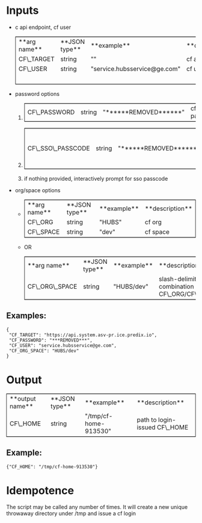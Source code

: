 # Inputs

-   c api endpoint, cf user
    
    <table border="2" cellspacing="0" cellpadding="6" rules="groups" frame="hsides">
    
    
    <colgroup>
    <col  class="left" />
    
    <col  class="left" />
    
    <col  class="left" />
    
    <col  class="left" />
    </colgroup>
    <tbody>
    <tr>
    <td class="left">**arg name**</td>
    <td class="left">**JSON type**</td>
    <td class="left">**example**</td>
    <td class="left">**description**</td>
    </tr>
    
    
    <tr>
    <td class="left">CF\_TARGET</td>
    <td class="left">string</td>
    <td class="left">"<https://api.system.asv-pr.ice.predix.io>"</td>
    <td class="left">cf api endpoint</td>
    </tr>
    
    
    <tr>
    <td class="left">CF\_USER</td>
    <td class="left">string</td>
    <td class="left">"service.hubsservice@ge.com"</td>
    <td class="left">cf username</td>
    </tr>
    
    
    <tr>
    <td class="left">&#xa0;</td>
    <td class="left">&#xa0;</td>
    <td class="left">&#xa0;</td>
    <td class="left">&#xa0;</td>
    </tr>
    </tbody>
    </table>
-   password options
    1.  <table border="2" cellspacing="0" cellpadding="6" rules="groups" frame="hsides">
        
        
        <colgroup>
        <col  class="left" />
        
        <col  class="left" />
        
        <col  class="left" />
        
        <col  class="left" />
        </colgroup>
        <tbody>
        <tr>
        <td class="left">CF\_PASSWORD</td>
        <td class="left">string</td>
        <td class="left">"******REMOVED******"</td>
        <td class="left">cf password</td>
        </tr>
        </tbody>
        </table>
    2.  <table border="2" cellspacing="0" cellpadding="6" rules="groups" frame="hsides">
        
        
        <colgroup>
        <col  class="left" />
        
        <col  class="left" />
        
        <col  class="left" />
        
        <col  class="left" />
        </colgroup>
        <tbody>
        <tr>
        <td class="left">CF\_SSO\_PASSCODE</td>
        <td class="left">string</td>
        <td class="left">"******REMOVED******"</td>
        <td class="left">non-interactive one-time sso passcode</td>
        </tr>
        </tbody>
        </table>
    3.  if nothing provided, interactively prompt for sso passcode
-   org/space options
    -   <table border="2" cellspacing="0" cellpadding="6" rules="groups" frame="hsides">
        
        
        <colgroup>
        <col  class="left" />
        
        <col  class="left" />
        
        <col  class="left" />
        
        <col  class="left" />
        </colgroup>
        <tbody>
        <tr>
        <td class="left">**arg name**</td>
        <td class="left">**JSON type**</td>
        <td class="left">**example**</td>
        <td class="left">**description**</td>
        </tr>
        
        
        <tr>
        <td class="left">CF\_ORG</td>
        <td class="left">string</td>
        <td class="left">"HUBS"</td>
        <td class="left">cf org</td>
        </tr>
        
        
        <tr>
        <td class="left">CF\_SPACE</td>
        <td class="left">string</td>
        <td class="left">"dev"</td>
        <td class="left">cf space</td>
        </tr>
        </tbody>
        </table>
    -   OR
        
        <table border="2" cellspacing="0" cellpadding="6" rules="groups" frame="hsides">
        
        
        <colgroup>
        <col  class="left" />
        
        <col  class="left" />
        
        <col  class="left" />
        
        <col  class="left" />
        </colgroup>
        <tbody>
        <tr>
        <td class="left">**arg name**</td>
        <td class="left">**JSON type**</td>
        <td class="left">**example**</td>
        <td class="left">**description**</td>
        </tr>
        
        
        <tr>
        <td class="left">CF\_ORG\_SPACE</td>
        <td class="left">string</td>
        <td class="left">"HUBS/dev"</td>
        <td class="left">slash-delimited combination of CF\_ORG/CF\_SPACE</td>
        </tr>
        </tbody>
        </table>

## Examples:

    {
     "CF_TARGET": "https://api.system.asv-pr.ice.predix.io",
     "CF_PASSWORD": "***REMOVED***",
     "CF_USER": "service.hubsservice@ge.com",
     "CF_ORG_SPACE": "HUBS/dev"
    }

# Output

<table border="2" cellspacing="0" cellpadding="6" rules="groups" frame="hsides">


<colgroup>
<col  class="left" />

<col  class="left" />

<col  class="left" />

<col  class="left" />
</colgroup>
<tbody>
<tr>
<td class="left">**output name**</td>
<td class="left">**JSON type**</td>
<td class="left">**example**</td>
<td class="left">**description**</td>
</tr>


<tr>
<td class="left">CF\_HOME</td>
<td class="left">string</td>
<td class="left">"/tmp/cf-home-913530"</td>
<td class="left">path to login-issued CF\_HOME</td>
</tr>
</tbody>
</table>

## Example:

    {"CF_HOME": "/tmp/cf-home-913530"}

# Idempotence

The script may be called any number of times. It will create a new unique throwaway directory under /tmp and issue a cf login